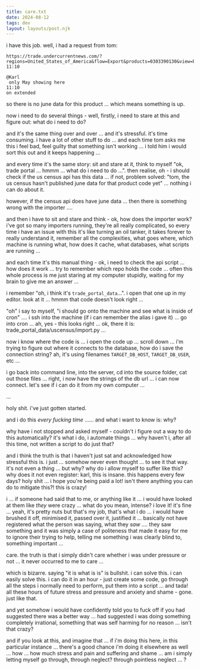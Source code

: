 ```yaml
---
title: care.txt
date: 2024-08-12
tags: dev
layout: layouts/post.njk
---
```


i have this job. well, i had a request
from tom:

```
https://trade.undercurrentnews.com/?regions=United_States_of_America&flow=Export&products=0303390130&view=barline&group_by=regions&value_volume=value&total_per_volume=per_volume&frequency=Monthly&currency=USD&unit=metric_ton&extended&enddate=May_2024
11:10

@Karl
 only May showing here
11:10
on extended
```

so there is no june data for this product ...
which means something is up.

now i need to do several things - well, firstly,
i need to stare at this and figure out: what do i
need to do?

and it's the same thing over and over ... and it's
stressful. it's time consuming. i have a lot of
other stuff to do ... and each time tom asks me
this i feel bad, feel guilty that something isn't
working ... i told him i would sort this out and
it keeps happening ...

and every time it's the same story: sit and stare
at it, think to myself "ok, trade portal ... hmmm ...
what do i need to do ...". then realise, oh - i should
check if the us census api has this data ... if not,
problem solved: "tom, the us census hasn't published
june data for that product code yet" ... nothing i can
do about it.

however, if the census api does have june data ...
then there is something wrong with the importer ....

and then i have to sit and stare and think - ok, how
does the importer work? i've got so many importers
running, they're all really complicated, so every time
i have an issue with this it's like turning an oil
tanker, it takes forever to really understand it, remember
all the complexities, what goes where, which machine is
running what, how does it cache, what databases, what
scripts are running ...

and each time it's this manual thing - ok, i need to
check the api script ... how does it work ...
try to remember which repo holds the code ... often
this whole process is me just staring at my computer
stupidly, waiting for my brain to give me an answer ...

i remember "oh, i think it's `trade_portal_data`...".
i open that one up in my editor. look at it ... hmmm
that code doesn't look right ...

"oh" i say to myself, "i should go onto the machine
and see what is inside of cron" .... i ssh into the
machine (if i can remember the alias i gave it) ...
go into cron ... ah, yes - this looks right ...
ok, there it is: trade_portal_data/uscensus/import.py ...

now i know where the code is ... i open the code up ...
scroll down ... i'm trying to figure out where it
connects to the database, how do i save the connection
string? ah, it's using filenames `TARGET_DB_HOST`,
`TARGET_DB_USER`, etc ...

i go back into command line, into the server, cd into
the source folder, cat out those files ... right, i
now have the strings of the db url ... i can now
connect. let's see if i can do it from my own computer ...

...

holy shit. i've just gotten started.

and i do this _every fucking time_ ...... and what i
want to know is: why?

why have i not stopped and asked myself - couldn't i
figure out a way to do this automatically? it's what
i do, i automate things ... why haven't i, after all
this time, not written a script to do just that?

and i think the truth is that i haven't just sat and
acknowledged how stressful this is. i just ... somehow
never even thought ... to see it that way. it's not
even a thing ... but why? why do i allow myself to suffer
like this? why does it not even register: karl, this
is insane. this happens every few days? holy shit ...
i hope you're being paid a lot! isn't there anything
you can do to mitigate this?! this is crazy!

i ... if someone had said that to me, or anything like
it ... i would have looked at them like _they_ were
crazy ... what do you mean, intense? i love it! it's
fine ... yeah, it's pretty nuts but that's my job,
that's what i do ... i would have brushed it off,
minimised it, passed over it, justified it ... basically
not have registered what the person was saying, what
they _saw_ .... they saw something and it was simply
a case of politeness that made it easy for me to
ignore their trying to help, telling me something i
was clearly blind to, something important ...

care. the truth is that i simply didn't care whether
i was under pressure or not ... it never occurred to
me to care ...

which is bizarre. saying "it is what is is" is bullshit.
i can solve this. i can easily solve this. i can do it
in an hour - just create some code, go through all the
steps i normally need to perform, put them into a script ...
and tada! all these hours of future stress and pressure
and anxiety and shame - gone. just like that.

and yet somehow i would have confidently told you to
fuck off if you had suggested there was a better way ...
had suggested i was doing something completely irrational,
something that was self harming for no reason ...
isn't that crazy?

and if you look at this, and imagine that ... if i'm doing
this here, in this particular instance ... there's a good
chance i'm doing it elsewhere as well ... how ... how much
stress and pain and suffering and shame ... am i simply
letting myself go through, through neglect? through pointless
neglect ... ?
